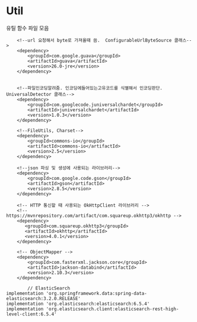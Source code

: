 # Util
유틸 함수 파일 모음

        <!--url 요청해서 byte로 가져올때 씀.  ConfigurableUrlByteSource 클래스-->
        <dependency>
            <groupId>com.google.guava</groupId>
            <artifactId>guava</artifactId>
            <version>26.0-jre</version>
        </dependency>


        <!--파일인코딩알려줌. 인코딩에들어있는고유코드를 식별해서 인코딩판단. UniversalDetector 클래스-->
        <dependency>
            <groupId>com.googlecode.juniversalchardet</groupId>
            <artifactId>juniversalchardet</artifactId>
            <version>1.0.3</version>
        </dependency>

        <!--FileUtils, Charset-->
        <dependency>
            <groupId>commons-io</groupId>
            <artifactId>commons-io</artifactId>
            <version>2.5</version>
        </dependency>

        <!--json 파싱 및 생성에 사용되는 라이브러리-->
        <dependency>
            <groupId>com.google.code.gson</groupId>
            <artifactId>gson</artifactId>
            <version>2.8.5</version>
        </dependency>
              
        <!-- HTTP 통신할 때 사용되는 OkHttpClient 라이브러리 -->
        <!-- https://mvnrepository.com/artifact/com.squareup.okhttp3/okhttp -->
        <dependency>
           <groupId>com.squareup.okhttp3</groupId>
           <artifactId>okhttp</artifactId>
           <version>4.0.1</version>
        </dependency>
        
        <!-- ObjectMapper -->
        <dependency>
            <groupId>com.fasterxml.jackson.core</groupId>
            <artifactId>jackson-databind</artifactId>
            <version>2.10.3</version>
        </dependency>
        
            // ElasticSearch
    implementation 'org.springframework.data:spring-data-elasticsearch:3.2.0.RELEASE'
    implementation 'org.elasticsearch:elasticsearch:6.5.4'
    implementation 'org.elasticsearch.client:elasticsearch-rest-high-level-client:6.5.4'

